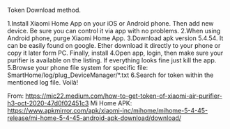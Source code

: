 Token Download method.

1.Install Xiaomi Home App on your iOS or Android phone. Then add new device. Be sure you can control it via app with no problems.
2.When using Android phone, purge Xiaomi Home App.
3.Download apk version 5.4.54. It can be easily found on google. Ether download it directly to your phone or copy it later form PC.
Finally, install
4.Open app, login, then make sure your purifier is available on the listing. If everything looks fine just kill the app.
5.Browse your phone file system for specific file: SmartHome/log/plug_DeviceManager/*.txt
6.Search for token within the mentioned log file. Voilà!

From: https://mic22.medium.com/how-to-get-token-of-xiaomi-air-purifier-h3-oct-2020-47d0f02451c3
Mi Home APK: https://www.apkmirror.com/apk/xiaomi-inc/mihome/mihome-5-4-45-release/mi-home-5-4-45-android-apk-download/download/